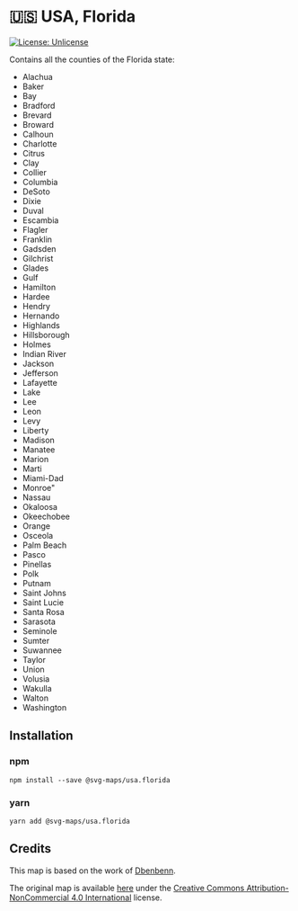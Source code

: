 # 🇺🇸 USA, Florida

[![License: Unlicense](https://img.shields.io/badge/license-Unlicense-blue.svg)](http://unlicense.org/)

Contains all the counties of the Florida state:
* Alachua
* Baker
* Bay
* Bradford
* Brevard
* Broward
* Calhoun
* Charlotte
* Citrus
* Clay
* Collier
* Columbia
* DeSoto
* Dixie
* Duval
* Escambia
* Flagler
* Franklin
* Gadsden
* Gilchrist
* Glades
* Gulf
* Hamilton
* Hardee
* Hendry
* Hernando
* Highlands
* Hillsborough
* Holmes
* Indian River
* Jackson
* Jefferson
* Lafayette
* Lake
* Lee
* Leon
* Levy
* Liberty
* Madison
* Manatee
* Marion
* Marti
* Miami-Dad
* Monroe"
* Nassau
* Okaloosa
* Okeechobee
* Orange
* Osceola
* Palm Beach
* Pasco
* Pinellas
* Polk
* Putnam
* Saint Johns
* Saint Lucie
* Santa Rosa
* Sarasota
* Seminole
* Sumter
* Suwannee
* Taylor
* Union
* Volusia
* Wakulla
* Walton
* Washington

## Installation

### npm

`npm install --save @svg-maps/usa.florida`

### yarn

`yarn add @svg-maps/usa.florida`

## Credits

This map is based on the work of [Dbenbenn](https://commons.wikimedia.org/wiki/User:Dbenbenn).

The original map is available [here](https://commons.wikimedia.org/wiki/File:Map_of_Florida_highlighting_Santa_Rosa_County.svg) under the [Creative Commons Attribution-NonCommercial 4.0 International](https://creativecommons.org/licenses/by-nc/4.0/) license.